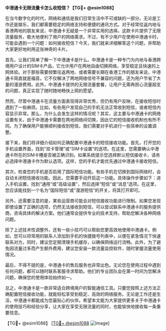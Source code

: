**中港通卡无限流量卡怎么收短信？【TG💪+ @esim1088】**

在当今数字化的时代，网络和通信是我们日常生活中不可或缺的一部分。无论是工作还是娱乐，我们都需要稳定的网络支持和便捷的通讯方式。对于经常往返内地与香港两地的朋友来说，中港通卡无疑是一个非常实用的选择。这款卡片提供了无限流量服务，极大地便利了用户的网络需求。不过，有不少用户在使用中港通卡时，可能会遇到一个问题：如何接收短信？今天，我们就来详细解答这个问题，并帮助大家更好地利用这张神奇的卡片。

首先，让我们简单了解一下中港通卡是什么。中港通卡是一种专门为内地与香港跨境用户设计的SIM卡产品，它允许用户在两地自由切换网络，享受稳定且快速的上网体验。对于那些需要频繁往返两地、或者需要长期在香港工作的朋友来说，中港通卡简直就是福音。它不仅解决了两地网络信号不兼容的问题，还为用户节省了大量的漫游费用。此外，中港通卡提供的无限流量套餐，让用户无需再担心流量超支的问题，真正实现了随时随地畅快上网的愿望。

然而，尽管中港通卡在流量方面表现得非常优秀，但仍有用户反映，在接收短信时遇到了一些麻烦。比如，有些用户发现自己的手机无法正常收到短信，或者短信内容显示异常。那么，为什么会发生这样的情况呢？其实，这主要与中港通卡的网络设置有关。由于中港通卡需要在两地网络间切换，因此它的短信接收机制也有所不同。为了确保用户能够顺利接收到短信，我们需要对手机进行一些简单的设置调整。

接下来，我们将详细介绍如何正确配置中港通卡的短信接收功能。首先，打开您的手机设置界面，找到“双卡管理”或“SIM卡设置”的选项。在这里，您需要确认中港通卡所在的SIM卡槽是否被正确识别。如果系统提示您选择默认短信接收卡，请务必选择中港通卡作为默认选项。这样，您的手机才能优先通过中港通卡接收短信。

其次，检查您的手机是否启用了国际短信功能。有些手机在切换到国际网络时，会自动关闭短信接收功能。因此，您需要手动开启这一功能。具体操作步骤如下：进入手机设置，找到“通用”或“高级设置”，然后选择“短信”或“消息”选项。在这里，您应该能找到一个名为“国际短信”或“漫游短信”的开关，将其打开即可。

另外，还需要注意的是，某些运营商可能会对短信接收功能进行限制。如果您发现即使设置了正确的选项，仍然无法接收到短信，可以尝试联系中港通卡的服务提供商，咨询具体的解决方案。他们通常会提供专业的技术支持，帮助您解决各种网络问题。

除了上述技术性调整外，还有一些小技巧可以帮助您更高效地使用中港通卡。例如，您可以将常用的联系人添加到手机的快捷拨号列表中，以便在紧急情况下快速联系对方。同时，建议您定期清理手机缓存，以确保网络运行流畅。此外，为了避免因流量过多而产生额外费用，建议您安装一款流量监控软件，随时掌握流量使用情况。

最后，不得不提的是，中港通卡的售后服务也非常出色。无论您在使用过程中遇到任何问题，都可以随时联系客服寻求帮助。他们的专业团队会在第一时间为您解决问题，确保您的使用体验始终如一。

总之，中港通卡是一款非常适合跨境用户的智能通信工具。只要您按照上述方法正确配置短信接收功能，就能轻松享受到稳定、高效的网络服务。无论是工作还是生活，中港通卡都能成为您最贴心的伙伴。希望本文能为大家提供更多关于中港通卡的使用技巧和经验分享，让大家在享受无限流量的同时，也能愉快地接收每一条重要信息。

【TG💪+ @esim1088】 [[TG💪+ @esim1088](https://t.me/s/esim1088) ![Image](https://i.postimg.cc/4NQfJmqS/Snipaste-2025-05-13-00-14-12.png)]